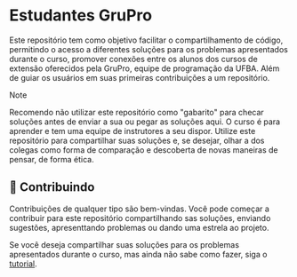 # Estudantes GruPro
Este repositório tem como objetivo facilitar o compartilhamento de código, permitindo o acesso a diferentes soluções para os problemas apresentados durante o curso, promover conexões entre os alunos dos cursos de extensão oferecidos pela GruPro, equipe de programação da UFBA. Além de guiar os usuários em suas primeiras contribuições a um repositório.

> [!NOTE]
> Recomendo não utilizar este repositório como "gabarito" para checar soluções antes de enviar a sua ou pegar as soluções aqui. O curso é para aprender e tem uma equipe de instrutores a seu dispor. Utilize este repositório para compartilhar suas soluções e, se desejar,  olhar a dos colegas como forma de comparação e descoberta de novas maneiras de pensar, de forma ética.

## 🤝 Contribuindo

Contribuições de qualquer tipo são bem-vindas. Você pode começar a contribuir para este repositório compartilhando sas soluções, enviando sugestões, apresenttando problemas ou dando uma estrela ao projeto. 

Se você deseja compartilhar suas soluções para os problemas apresentados durante o curso, mas ainda não sabe como fazer, siga o [tutorial](/tutoriais/contribuições.md).

